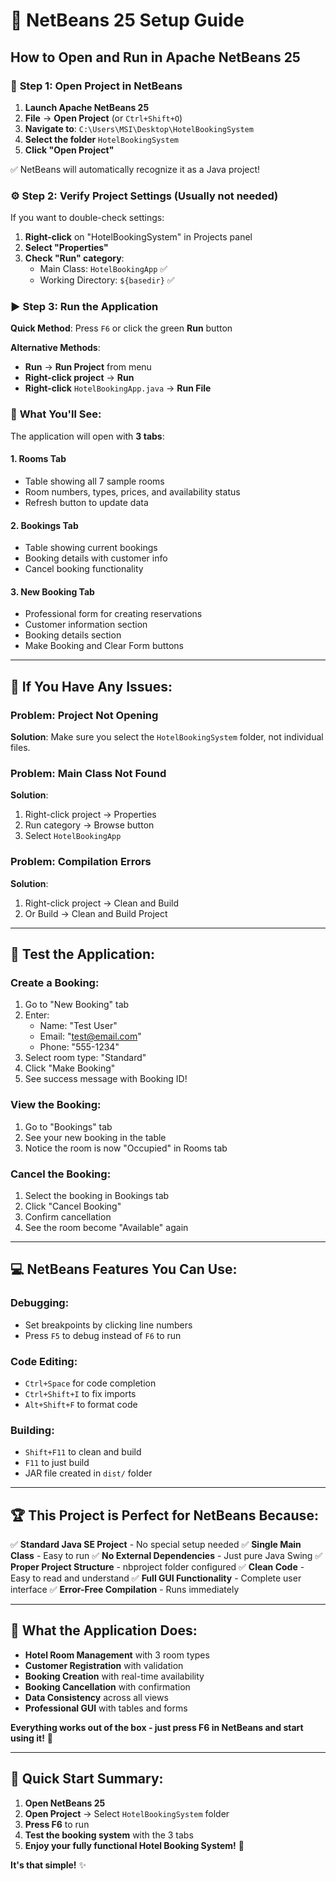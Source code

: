 # 🚀 NetBeans 25 Setup Guide

## How to Open and Run in Apache NetBeans 25

### 📂 **Step 1: Open Project in NetBeans**

1. **Launch Apache NetBeans 25**
2. **File** → **Open Project** (or `Ctrl+Shift+O`)
3. **Navigate to**: `C:\Users\MSI\Desktop\HotelBookingSystem`
4. **Select the folder** `HotelBookingSystem`
5. **Click "Open Project"**

✅ NetBeans will automatically recognize it as a Java project!

### ⚙️ **Step 2: Verify Project Settings** (Usually not needed)

If you want to double-check settings:
1. **Right-click** on "HotelBookingSystem" in Projects panel
2. **Select "Properties"**
3. **Check "Run" category**:
   - Main Class: `HotelBookingApp` ✅
   - Working Directory: `${basedir}` ✅

### ▶️ **Step 3: Run the Application**

**Quick Method**: Press `F6` or click the green **Run** button

**Alternative Methods**:
- **Run** → **Run Project** from menu
- **Right-click project** → **Run**
- **Right-click** `HotelBookingApp.java` → **Run File**

### 🎯 **What You'll See:**

The application will open with **3 tabs**:

#### **1. Rooms Tab**
- Table showing all 7 sample rooms
- Room numbers, types, prices, and availability status
- Refresh button to update data

#### **2. Bookings Tab**
- Table showing current bookings
- Booking details with customer info
- Cancel booking functionality

#### **3. New Booking Tab**
- Professional form for creating reservations
- Customer information section
- Booking details section
- Make Booking and Clear Form buttons

---

## 🔧 **If You Have Any Issues:**

### **Problem: Project Not Opening**
**Solution**: Make sure you select the `HotelBookingSystem` folder, not individual files.

### **Problem: Main Class Not Found**
**Solution**: 
1. Right-click project → Properties
2. Run category → Browse button
3. Select `HotelBookingApp`

### **Problem: Compilation Errors**
**Solution**: 
1. Right-click project → Clean and Build
2. Or Build → Clean and Build Project

---

## 🎉 **Test the Application:**

### **Create a Booking:**
1. Go to "New Booking" tab
2. Enter: 
   - Name: "Test User"
   - Email: "test@email.com"
   - Phone: "555-1234"
3. Select room type: "Standard"
4. Click "Make Booking"
5. See success message with Booking ID!

### **View the Booking:**
1. Go to "Bookings" tab
2. See your new booking in the table
3. Notice the room is now "Occupied" in Rooms tab

### **Cancel the Booking:**
1. Select the booking in Bookings tab
2. Click "Cancel Booking"
3. Confirm cancellation
4. See the room become "Available" again

---

## 💻 **NetBeans Features You Can Use:**

### **Debugging:**
- Set breakpoints by clicking line numbers
- Press `F5` to debug instead of `F6` to run

### **Code Editing:**
- `Ctrl+Space` for code completion
- `Ctrl+Shift+I` to fix imports
- `Alt+Shift+F` to format code

### **Building:**
- `Shift+F11` to clean and build
- `F11` to just build
- JAR file created in `dist/` folder

---

## 🏆 **This Project is Perfect for NetBeans Because:**

✅ **Standard Java SE Project** - No special setup needed
✅ **Single Main Class** - Easy to run
✅ **No External Dependencies** - Just pure Java Swing
✅ **Proper Project Structure** - nbproject folder configured
✅ **Clean Code** - Easy to read and understand
✅ **Full GUI Functionality** - Complete user interface
✅ **Error-Free Compilation** - Runs immediately

---

## 📱 **What the Application Does:**

- **Hotel Room Management** with 3 room types
- **Customer Registration** with validation
- **Booking Creation** with real-time availability
- **Booking Cancellation** with confirmation
- **Data Consistency** across all views
- **Professional GUI** with tables and forms

**Everything works out of the box - just press F6 in NetBeans and start using it!** 🎊

---

## 🎯 **Quick Start Summary:**

1. **Open NetBeans 25**
2. **Open Project** → Select `HotelBookingSystem` folder
3. **Press F6** to run
4. **Test the booking system** with the 3 tabs
5. **Enjoy your fully functional Hotel Booking System!** 🏨

**It's that simple!** ✨ 